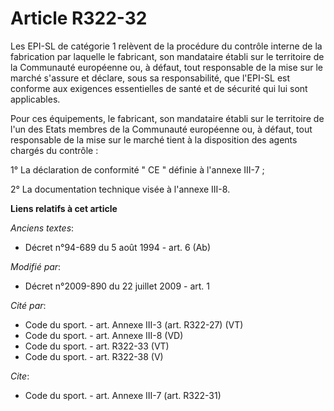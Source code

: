 # Article R322-32

Les EPI-SL de catégorie 1 relèvent de la procédure du contrôle interne de la fabrication par laquelle le fabricant, son
mandataire établi sur le territoire de la Communauté européenne ou, à défaut, tout responsable de la mise sur le marché
s'assure et déclare, sous sa responsabilité, que l'EPI-SL est conforme aux exigences essentielles de santé et de sécurité qui
lui sont applicables. 

Pour ces équipements, le fabricant, son mandataire établi sur le territoire de l'un des Etats membres de la Communauté
européenne ou, à défaut, tout responsable de la mise sur le marché tient à la disposition des agents chargés du contrôle : 

1° La déclaration de conformité " CE " définie à l'annexe III-7 ; 

2° La documentation technique visée à l'annexe III-8.

**Liens relatifs à cet article**

_Anciens textes_:

  - Décret n°94-689 du 5 août 1994 - art. 6 (Ab)

_Modifié par_:

  - Décret n°2009-890 du 22 juillet 2009 - art. 1

_Cité par_:

  - Code du sport. - art. Annexe III-3 (art. R322-27) (VT)
  - Code du sport. - art. Annexe III-8 (VD)
  - Code du sport. - art. R322-33 (VT)
  - Code du sport. - art. R322-38 (V)

_Cite_:

  - Code du sport. - art. Annexe III-7 (art. R322-31)
